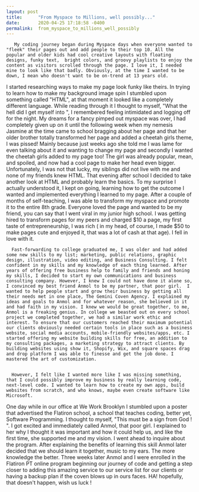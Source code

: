 ```yaml
---
layout: post
title:      "From Myspace to Millions, well possibly..."
date:       2020-04-25 17:18:58 -0400
permalink:  from_myspace_to_millions_well_possibly
---
```


       My coding journey began during Myspace days when everyone wanted to "fleek" their pages out and add people to their top 10. All the popular and older kids had cool creative layouts with floating designs, funky text,  bright colors, and groovy playlists to enjoy the content as visitors scrolled through the page. I love it, I needed mine to look like that badly. Obviously, at the time I wanted to be down, I mean who doesn't want to be on-trend at 13 years old. 
I started researching ways to make my page look funky like theirs. In trying to learn how to make my background image spin I stumbled upon something called "HTML", at that moment it looked like a completely different language. While reading through it  I thought to myself, "What the hell did I get myself into ", I remembered feeling intimidated and logging off for the night. My dreams for a fancy pimped out myspace was over, I had completely given up on it until the following week when my nemesis Jasmine at the time came to school bragging about her page and that her older brother totally transformed her page and added a cheetah girls theme, I was pissed! Mainly because just weeks ago she told me I was lame for even talking about it and wanting to change my page and secondly I wanted the cheetah girls added to my page too! The girl was already popular, mean, and spoiled, and now had a cool page to make her head even bigger. Unfortunately, I was not that lucky, my siblings did not live with me and none of my friends knew HTML. That evening after school I decided to take another look at HTML and probably learn the basics. To my surprise I actually understood it, I kept on going, learning how to get the outcome I wanted and implemented everything I learned to my page. After a couple of months of self-teaching, I was able to transform my myspace and promote it to the entire 8th grade. 
Everyone loved the page and wanted to be my friend, you can say that I went viral in my junior high school. I was getting hired to transform pages for my peers and charged $10 a page, my first taste of entrepreneurship, I was rich ( in my head, of course, I made $50 to make pages cute and enjoyed it, that was a lot of cash at that age). I fell in love with it. 


      Fast-forwarding to college graduated me, I was older and had added some new skills to my list; marketing, public relations, graphic design, illustration, video editing, and Business Consulting. I felt confident in my skills and my knowledge of each thing learned. After years of offering free business help to family and friends and honing my skills, I decided to start my own communications and business consulting company. However, I knew I could not have done it alone so, I convinced my best friend Anmol to be my partner, that poor girl.  I wanted to help people start and grow their business by getting all their needs met in one place, The Gemini Coven Agency. I explained my ideas and goals to Anmol and for whatever reason, she believed in it and had faith in my vision. I knew we would be great together, to me,  Anmol is a freaking genius. In college we beasted out on every school project we completed together, we had a similar work ethic and interest. To ensure that our customers reached their maximum potential our clients obviously needed certain tools in place such as a business website, social media accounts, mobile-friendly websites/apps, etc. I  started offering my website building skills for free, an addition to my consulting packages, a marketing strategy to attract clients. By building websites using show it, Shopify, Wix, and square spaces drag and drop platform I was able to finesse and get the job done. I mastered the art of customization. 


      However, I felt like I wanted more like I was missing something, that I could possibly improve my business by really learning code, next-level code. I wanted to learn how to create my own apps, build websites from scratch, and who knows, maybe even create software like Microsoft. 
One day while in our office at We Work Brooklyn I stumbled upon a poster that advertised the Flatiron school, a school that teaches coding, better yet, Software Programming. I thought to myself, "This must be a sign from God ! ". I got excited and immediately called Anmol, that poor girl. I explained to her why I thought it was important and how it could help us, and like the first time, she supported me and my vision. I went ahead to inquire about the program. After explaining the benefits of learning this skill Anmol later decided that we should learn it together, music to my ears. The more knowledge the better. Three weeks later Anmol and I were enrolled in the Flatiron PT online program beginning our journey of code and getting a step closer to adding this amazing service to our service list for our clients or having a backup plan if the coven blows up in ours faces. HA! hopefully, that doesn't happen, wish us luck !
